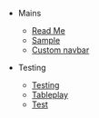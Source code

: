 <!-- _navbar.md -->

* Mains

  * [Read Me](README.md)
  * [Sample](Sample.md  "TESTING A TITLE - Sampler")
  * [Custom navbar](custom-navbar.md)

* Testing
  * [Testing](/Testing/)
  * [Tableplay](/Testing/tableplay.md)
  * [Test](/Testing/Test.md)


<!-- - [Testing](/Testing/README.md) -->

